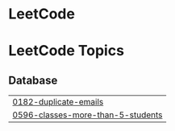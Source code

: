 # LeetCode
<!---LeetCode Topics Start-->
# LeetCode Topics
## Database
|  |
| ------- |
| [0182-duplicate-emails](https://github.com/berkanserbes/LeetCode/tree/master/0182-duplicate-emails) |
| [0596-classes-more-than-5-students](https://github.com/berkanserbes/LeetCode/tree/master/0596-classes-more-than-5-students) |
<!---LeetCode Topics End-->